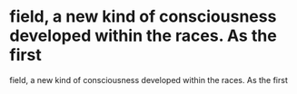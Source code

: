 # field, a new kind of consciousness developed within the races. As the first

field, a new kind of consciousness developed within the races. As the first